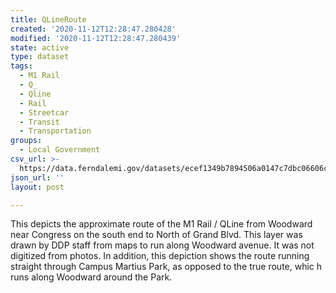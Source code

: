 ```yaml
---
title: QLineRoute
created: '2020-11-12T12:28:47.280428'
modified: '2020-11-12T12:28:47.280439'
state: active
type: dataset
tags:
  - M1 Rail
  - Q_
  - Qline
  - Rail
  - Streetcar
  - Transit
  - Transportation
groups:
  - Local Government
csv_url: >-
  https://data.ferndalemi.gov/datasets/ecef1349b7894506a0147c7dbc06606c_0.csv?outSR=%7B%22latestWkid%22%3A4326%2C%22wkid%22%3A4326%7D
json_url: ''
layout: post

---
```

This depicts the approximate route of the M1 Rail / QLine from Woodward near Congress on the south end to North of Grand Blvd.  This layer was drawn by DDP staff from maps to run along Woodward avenue.  It was not digitized from photos. In addition, this depiction shows the route running straight through Campus Martius Park, as opposed to the true route, whic h runs along Woodward around the Park. 
